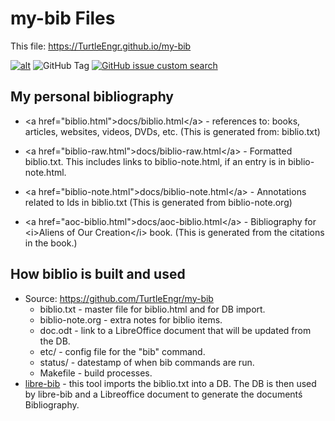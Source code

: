 <!DOCTYPE html>
<html xmlns="http://www.w3.org/1999/xhtml">
<head>
<meta http-equiv="Content-Type" content="text/html;charset=UTF-8"/>
<title>my-bib Files</title>
<link rel="stylesheet"
      href="bib.css" />
</head>
<body>

my-bib Files
============

This file: <https://TurtleEngr.github.io/my-bib>

[![alt](https://licensebuttons.net/l/by-nc-sa/4.0/88x31.png)](https://github.com/santisoler/cc-licenses/blob/main/LICENSE-CC-BY-NC-SA)
![GitHub Tag](https://img.shields.io/github/v/tag/TurtleEngr/my-bib)
    [![GitHub issue custom search](https://img.shields.io/github/issues-search?query=repo%3ATurtleEngr%2Fmy-bib%20is%3Aopen&style=flat&label=issues)](https://github.com/TurtleEngr/my-bib/issues)

My personal bibliography
------------------------

-   &lt;a href="biblio.html"&gt;docs/biblio.html&lt;/a&gt; - references
    to: books, articles, websites, videos, DVDs, etc. (This is generated
    from: biblio.txt)

-   &lt;a href="biblio-raw.html"&gt;docs/biblio-raw.html&lt;/a&gt; -
    Formatted biblio.txt. This includes links to biblio-note.html, if an
    entry is in biblio-note.html.

-   &lt;a href="biblio-note.html"&gt;docs/biblio-note.html&lt;/a&gt; -
    Annotations related to Ids in biblio.txt (This is generated from
    biblio-note.org)

-   &lt;a href="aoc-biblio.html"&gt;docs/aoc-biblio.html&lt;/a&gt; -
    Bibliography for &lt;i&gt;Aliens of Our Creation&lt;/i&gt; book.
    (This is generated from the citations in the book.)

How biblio is built and used
----------------------------

-   Source: <https://github.com/TurtleEngr/my-bib>
    -   biblio.txt - master file for biblio.html and for DB import.
    -   biblio-note.org - extra notes for biblio items.
    -   doc.odt - link to a LibreOffice document that will be updated
        from the DB.
    -   etc/ - config file for the "bib" command.
    -   status/ - datestamp of when bib commands are run.
    -   Makefile - build processes.
-   [libre-bib](https://github.com/TurtleEngr/libre-bib) - this tool
    imports the biblio.txt into a DB. The DB is then used by libre-bib
    and a Libreoffice document to generate the documentś Bibliography.

